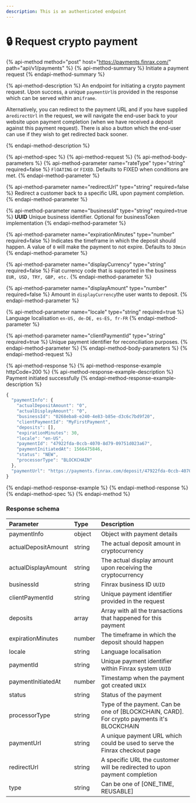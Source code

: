 ```yaml
---
description: This is an authenticated endpoint
---
```


# 🔒 Request crypto payment

{% api-method method="post" host="https://payments.finrax.com/" path="api/v1/payments" %}
{% api-method-summary %}
Initiate a payment request 
{% endapi-method-summary %}

{% api-method-description %}
An endpoint for initiating a crypto payment request. Upon success, a unique `paymentUrl`is provided in the response which can be served within an`iframe`.   
  
Alternatively, you can redirect to the payment URL and if you have supplied a`redirectUrl` in the request, we will navigate the end-user back to your website upon payment completion \(when we have received a deposit against this payment request\). There is also a button which the end-user can use if they wish to get redirected back sooner.  
  
{% endapi-method-description %}

{% api-method-spec %}
{% api-method-request %}
{% api-method-body-parameters %}
{% api-method-parameter name="rateType" type="string" required=false %}
`FlOATING` or `FIXED`. Defaults to FIXED when conditions are met. 
{% endapi-method-parameter %}

{% api-method-parameter name="redirectUrl" type="string" required=false %}
Redirect a customer back to a specific URL upon payment completion. 
{% endapi-method-parameter %}

{% api-method-parameter name="businessId" type="string" required=true %}
**UUID** Unique business identifier. Optional for businessToken implementation
{% endapi-method-parameter %}

{% api-method-parameter name="expirationMinutes" type="number" required=false %}
Indicates the timeframe in which the deposit should happen. A value of `0` will make the payment to not expire. Defaults to `30min`
{% endapi-method-parameter %}

{% api-method-parameter name="displayCurrency" type="string" required=false %}
Fiat currency code that is supported in the business  
`EUR, USD, TRY, GBP, etc.`
{% endapi-method-parameter %}

{% api-method-parameter name="displayAmount" type="number" required=false %}
Amount in `displayCurrency`the user wants to deposit.
{% endapi-method-parameter %}

{% api-method-parameter name="locale" type="string" required=true %}
Language localisation `en-US, de-DE, es-ES, fr-FR`
{% endapi-method-parameter %}

{% api-method-parameter name="clientPaymentId" type="string" required=true %}
Unique payment identifier for reconciliation purposes.
{% endapi-method-parameter %}
{% endapi-method-body-parameters %}
{% endapi-method-request %}

{% api-method-response %}
{% api-method-response-example httpCode=200 %}
{% api-method-response-example-description %}
Payment initiated successfully
{% endapi-method-response-example-description %}

```javascript
{
  "paymentInfo": {
    "actualDepositAmount": "0",
    "actualDisplayAmount": "0",
    "businessId": "0268eba8-e240-4e83-b85e-d3c6c7bd9f20",
    "clientPaymentId": "MyFirstPayment",
    "deposits": [],
    "expirationMinutes": 30,
    "locale": "en-US",
    "paymentId": "47922fda-0ccb-4070-8d79-09751d023a67",
    "paymentInitiatedAt": 1566475846,
    "status": "NEW",
    "processorType": "BLOCKCHAIN"
  },
  "paymentUrl": "https://payments.finrax.com/deposit/47922fda-0ccb-4070-8d79-09751d023a67?theme=LIGHT&locale=en-US"
}
```
{% endapi-method-response-example %}
{% endapi-method-response %}
{% endapi-method-spec %}
{% endapi-method %}

### Response schema

| Parameter | Type | Description |
| :--- | :--- | :--- |
| paymentInfo | object | Object with payment details |
| actualDepositAmount | string | The actual deposit amount in cryptocurrency |
| actualDisplayAmount | string | The actual display amount upon receiving the cryptocurrency |
| businessId | string | Finrax business ID `UUID` |
| clientPaymentId | string | Unique payment identifier provided in the request |
| deposits | array | Array with all the transactions that happened for this payment |
| expirationMinutes | number | The timeframe in which the deposit should happen |
| locale | string | Language localisation |
| paymentId | string | Unique payment identifier within Finrax system `UUID` |
| paymentInitiatedAt | number | Timestamp when the payment got created `UNIX` |
| status | string | Status of the payment |
| processorType | string | Type of the payment. Can be one of \[BLOCKCHAIN, CARD\]. For crypto payments it's BLOCKCHAIN |
| paymentUrl | string | A unique payment URL which could be used to serve the Finrax checkout page |
| redirectUrl | string | A specific URL the customer will be redirected to upon payment completion |
| type | string | Can be one of \[ONE\_TIME, REUSABLE\] |



